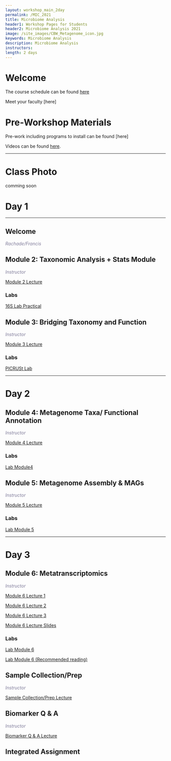 ```yaml
---
layout: workshop_main_2day
permalink: /MIC_2021
title: Microbiome Analysis
header1: Workshop Pages for Students
header2: Microbiome Analysis 2021
image: /site_images/CBW_Metagenome_icon.jpg
keywords: Microbiome Analysis
description: Microbiome Analysis
instructors: 
length: 2 days
---
```


# Welcome <a id="welcome"></a> 

The course schedule can be found [here](https://bioinformaticsdotca.github.io/MIC_2021_schedule)

Meet your faculty [here]

# Pre-Workshop Materials <a id="preworkshop"></a>

Pre-work including programs to install can be found [here]

Videos can be found [here](https://bioinformaticsdotca.github.io/MIC_2021_prework). 

***

# Class Photo

comming soon



# Day 1 <a id="day1"></a>

***

## Welcome

*<font color="#827e9c"> Rachade/Francis</font>*

## Module 2: Taxonomic Analysis + Stats Module

*<font color="#827e9c">Instructor</font>*  

[Module 2 Lecture]()
 

### Labs
[16S Lab Practical]()

## Module 3: Bridging Taxonomy and Function

*<font color="#827e9c">Instructor</font>*  

[Module 3 Lecture]()
 

### Labs
[PICRUSt Lab]()
***

# Day 2 <a id="day2"></a>

## Module 4: Metagenome Taxa/ Functional Annotation

*<font color="#827e9c">Instructor</font>*  

[Module 4 Lecture]()

### Labs
[Lab Module4]()

## Module 5: Metagenome Assembly & MAGs

*<font color="#827e9c">Instructor</font>*  

[Module 5 Lecture]()

### Labs
[Lab Module 5]()

***

# Day 3 <a id="day2"></a>

## Module 6: Metatranscriptomics

*<font color="#827e9c">Instructor</font>*  

[Module 6 Lecture 1](https://drive.google.com/file/d/1Ll7F1bZMC3W17-_KqWJYOm-7Ja4r6IOx/view?usp=sharing)

[Module 6 Lecture 2](https://drive.google.com/file/d/1iSDfl6xc1Ta6ILHiT5E80Xe6_3hMvpbO/view?usp=sharing)

[Module 6 Lecture 3](https://drive.google.com/file/d/1TrVmtZflLp-PIix4kV_tGPja2bv0ErTy/view?usp=sharing)

[Module 6 Lecture Slides](https://docs.google.com/presentation/d/1a3f67YNw5eaYHFIR19ET1LkAFBzti38m/edit?usp=sharing&ouid=100064883494143971834&rtpof=true&sd=true)

### Labs
[Lab Module 6](https://github.com/bioinformatics-ca/MIC_2021/blob/main/Module6_Metatranscriptomics_Tutorial_Parkinson_lab.md)

[Lab Module 6 (Recommended reading)](https://doi.org/10.1101/2021.02.23.432558)

## Sample Collection/Prep

*<font color="#827e9c">Instructor</font>*  

[Sample Collection/Prep Lecture]()

## Biomarker Q & A

*<font color="#827e9c">Instructor</font>*  

[Biomarker Q & A Lecture]()

## Integrated Assignment
